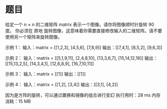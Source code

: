 # 题目
给定一个 n × n 的二维矩阵 matrix 表示一个图像。请你将图像顺时针旋转 90 度。
你必须在 原地 旋转图像，这意味着你需要直接修改输入的二维矩阵。请不要 使用另一个矩阵来旋转图像。

示例 1：
输入：matrix = [[1,2,3],
                [4,5,6],
                [7,8,9]]
输出：[[7,4,1],
      [8,5,2],
      [9,6,3]]

示例 2：
输入：matrix = [[5,1,9,11],
               [2,4,8,10],
               [13,3,6,7],
               [15,14,12,16]]
输出：[[15,13,2,5],
      [14,3,4,1],
      [12,6,8,9],
      [16,7,10,11]]
      
示例 3：
输入：matrix = [[1]]
输出：[[1]]

示例 4：
输入：matrix = [[1,2],
                [3,4]]
输出：[[3,1],
      [4,2]]

因为是方阵的旋转，可以通过置换和镜像的组合进行变幻
执行用时：28 ms
内存消耗：15 MB
